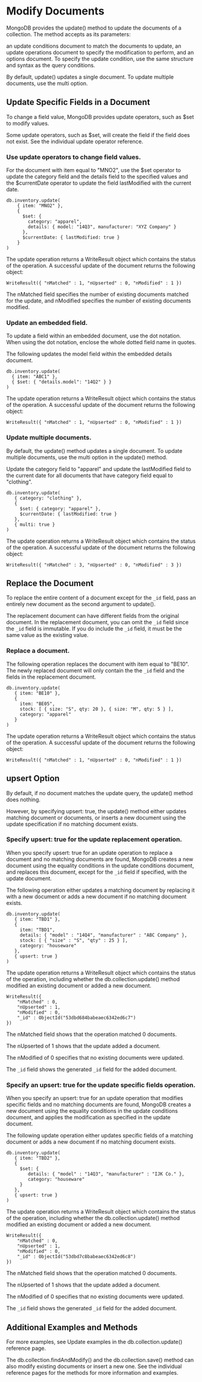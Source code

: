 # Modify Documents

MongoDB provides the update() method to update the documents of a collection. The method accepts as its parameters:

an update conditions document to match the documents to update,
an update operations document to specify the modification to perform, and
an options document.
To specify the update condition, use the same structure and syntax as the query conditions.

By default, update() updates a single document. To update multiple documents, use the multi option.

## Update Specific Fields in a Document

To change a field value, MongoDB provides update operators, such as $set to modify values.

Some update operators, such as $set, will create the field if the field does not exist. See the individual update operator reference.

### Use update operators to change field values.
For the document with item equal to "MNO2", use the $set operator to update the category field and the details field to the specified values and the $currentDate operator to update the field lastModified with the current date.

```
db.inventory.update(
    { item: "MNO2" },
    {
      $set: {
        category: "apparel",
        details: { model: "14Q3", manufacturer: "XYZ Company" }
      },
      $currentDate: { lastModified: true }
    }
)
```

The update operation returns a WriteResult object which contains the status of the operation. A successful update of the document returns the following object:

```
WriteResult({ "nMatched" : 1, "nUpserted" : 0, "nModified" : 1 })
```

The nMatched field specifies the number of existing documents matched for the update, and nModified specifies the number of existing documents modified.

### Update an embedded field.
To update a field within an embedded document, use the dot notation. When using the dot notation, enclose the whole dotted field name in quotes.

The following updates the model field within the embedded details document.

```
db.inventory.update(
  { item: "ABC1" },
  { $set: { "details.model": "14Q2" } }
)
```

The update operation returns a WriteResult object which contains the status of the operation. A successful update of the document returns the following object:

```
WriteResult({ "nMatched" : 1, "nUpserted" : 0, "nModified" : 1 })
```

### Update multiple documents.
By default, the update() method updates a single document. To update multiple documents, use the multi option in the update() method.

Update the category field to "apparel" and update the lastModified field to the current date for all documents that have category field equal to "clothing".

```
db.inventory.update(
   { category: "clothing" },
   {
     $set: { category: "apparel" },
     $currentDate: { lastModified: true }
   },
   { multi: true }
)
```

The update operation returns a WriteResult object which contains the status of the operation. A successful update of the document returns the following object:

```
WriteResult({ "nMatched" : 3, "nUpserted" : 0, "nModified" : 3 })
```

## Replace the Document

To replace the entire content of a document except for the `_id` field, pass an entirely new document as the second argument to update().

The replacement document can have different fields from the original document. In the replacement document, you can omit the `_id` field since the `_id` field is immutable. If you do include the `_id` field, it must be the same value as the existing value.

### Replace a document.
The following operation replaces the document with item equal to "BE10". The newly replaced document will only contain the the `_id` field and the fields in the replacement document.

```
db.inventory.update(
   { item: "BE10" },
   {
     item: "BE05",
     stock: [ { size: "S", qty: 20 }, { size: "M", qty: 5 } ],
     category: "apparel"
   }
)
```

The update operation returns a WriteResult object which contains the status of the operation. A successful update of the document returns the following object:

```
WriteResult({ "nMatched" : 1, "nUpserted" : 0, "nModified" : 1 })
```

## upsert Option

By default, if no document matches the update query, the update() method does nothing.

However, by specifying upsert: true, the update() method either updates matching document or documents, or inserts a new document using the update specification if no matching document exists.

### Specify upsert: true for the update replacement operation.
When you specify upsert: true for an update operation to replace a document and no matching documents are found, MongoDB creates a new document using the equality conditions in the update conditions document, and replaces this document, except for the `_id` field if specified, with the update document.

The following operation either updates a matching document by replacing it with a new document or adds a new document if no matching document exists.

```
db.inventory.update(
   { item: "TBD1" },
   {
     item: "TBD1",
     details: { "model" : "14Q4", "manufacturer" : "ABC Company" },
     stock: [ { "size" : "S", "qty" : 25 } ],
     category: "houseware"
   },
   { upsert: true }
)
```

The update operation returns a WriteResult object which contains the status of the operation, including whether the db.collection.update() method modified an existing document or added a new document.

```
WriteResult({
    "nMatched" : 0,
    "nUpserted" : 1,
    "nModified" : 0,
    "_id" : ObjectId("53dbd684babeaec6342ed6c7")
})
```

The nMatched field shows that the operation matched 0 documents.

The nUpserted of 1 shows that the update added a document.

The nModified of 0 specifies that no existing documents were updated.

The `_id` field shows the generated `_id` field for the added document.

### Specify an upsert: true for the update specific fields operation.
When you specify an upsert: true for an update operation that modifies specific fields and no matching documents are found, MongoDB creates a new document using the equality conditions in the update conditions document, and applies the modification as specified in the update document.

The following update operation either updates specific fields of a matching document or adds a new document if no matching document exists.

```
db.inventory.update(
   { item: "TBD2" },
   {
     $set: {
        details: { "model" : "14Q3", "manufacturer" : "IJK Co." },
        category: "houseware"
     }
   },
   { upsert: true }
)
```

The update operation returns a WriteResult object which contains the status of the operation, including whether the db.collection.update() method modified an existing document or added a new document.

```
WriteResult({
    "nMatched" : 0,
    "nUpserted" : 1,
    "nModified" : 0,
    "_id" : ObjectId("53dbd7c8babeaec6342ed6c8")
})
```

The nMatched field shows that the operation matched 0 documents.

The nUpserted of 1 shows that the update added a document.

The nModified of 0 specifies that no existing documents were updated.

The `_id` field shows the generated `_id` field for the added document.

## Additional Examples and Methods

For more examples, see Update examples in the db.collection.update() reference page.

The db.collection.findAndModify() and the db.collection.save() method can also modify existing documents or insert a new one. See the individual reference pages for the methods for more information and examples.
